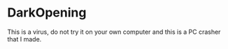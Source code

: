 # DarkOpening
This is a virus, do not try it on your own computer and this is a PC crasher that I made.
